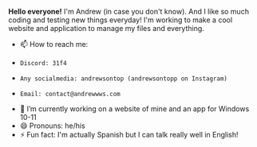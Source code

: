 **Hello everyone!** I'm Andrew (in case you don't know). And I like so much coding and testing new things everyday! I'm working to make a cool website and application to manage my files and everything.

- 📫 How to reach me:
-     Discord: 31f4
-     Any socialmedia: andrewsontop (andrewsontopp on Instagram)
-     Email: contact@andrewwws.com
- 🔭 I’m currently working on a website of mine and an app for Windows 10-11
- 😄 Pronouns: he/his
- ⚡ Fun fact: I'm actually Spanish but I can talk really well in English!
